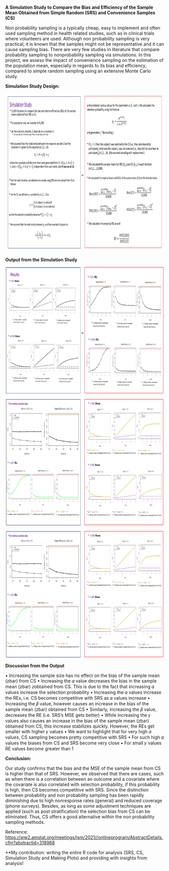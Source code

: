 **A Simulation Study to Compare the Bias and Efficiency of the Sample Mean Obtained from Simple Random (SRS) and Convenience Samples (CS)**

Non probability sampling is a typically cheap, easy to implement and often used sampling method in health related studies, such as in clinical trials where volunteers are used.
Although non probability sampling is very practical, it is known that the samples might not be representative and it can cause sampling bias. There are very few studies in literature that compare probability sampling to nonprobability sampling via simulations. In this project, we assess the impact of convenience sampling on the estimation of the
population mean, especially in regards to its bias and efficiency, compared to simple random sampling using an extensive Monte Carlo study.

**Simulation Study Design:**

<p align="center">
  <img width="1000" height="500" src="https://github.com/hrmazumder/probability-and-nonprobability-sampling/blob/main/Simulation%20Design/simulation-study-design.PNG">
</p>


**Output from the Simulation Study**
<p align="center">
  <img width="800" height="400" src="https://github.com/hrmazumder/probability-and-nonprobability-sampling/blob/main/Output/Output-1.PNG">
</p>
<p align="center">
  <img width="800" height="400" src="https://github.com/hrmazumder/probability-and-nonprobability-sampling/blob/main/Output/Output-2.PNG">
</p>
<p align="center">
  <img width="800" height="400" src="https://github.com/hrmazumder/probability-and-nonprobability-sampling/blob/main/Output/Output-2.PNG">
</p>

**Discussion from the Output**

• Increasing the sample size has no effect on the bias of the sample mean (zbar) from CS • Increasing the 𝛼 value decreases the bias in the sample mean (zbar) 𝑧obtained from CS. This is due to the fact that increasing 𝛼 values increase the selection probability • Increasing the 𝛼 values increase the REs, i.e. CS becomes competitive with SRS as 𝛼 values increase • Increasing the 𝛽 value, however causes an increase in the bias of the sample mean (zbar) obtained from CS • Similarly, increasing the 𝛽 value, decreases the RE (i.e. SRS’s MSE gets better) • While increasing the 𝛾 values also causes an increase in the bias of the sample mean (zbar) obtained from CS, this increase stabilizes quickly. However, the REs get smaller with higher 𝛾 values • We want to highlight that for very high 𝛼 values, CS sampling becomes pretty competitive with SRS • For such high 𝛼 values the biases from CS and SRS become very close • For small 𝛾 values RE values become greater than 1

**Conclusion:**

Our study confirms that the bias and the MSE of the sample mean from CS is higher than that of SRS. However, we observed that there are cases, such as when there is a correlation between an outcome and a covariate where the covariate is also correlated with selection probability, if this probability is high, then CS becomes competitive with SRS. Since the distinction between probability and non probability sampling has been rapidly diminishing due to high nonresponse rates (general) and reduced coverage (phone surveys). Besides, as long as some adjustment techniques are applied (such as post stratification) the selection bias from CS can be eliminated. Thus, CS offers a good alternative within the non probability sampling methods.


Reference:
https://ww2.amstat.org/meetings/jsm/2021//onlineprogram/AbstractDetails.cfm?abstractid=318968

**My contribution: writing the entire R code for analysis (SRS, CS, Simulation Study and Making Plots) and providing with insights from analysis!

